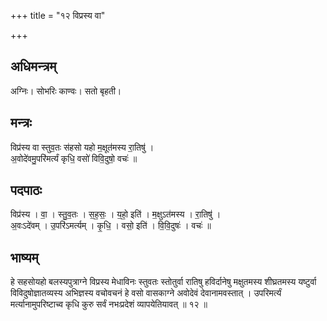 +++
title = "१२ विप्रस्य वा"

+++
## अधिमन्त्रम्
अग्निः। सोभरिः काण्वः। सतो बृहती।

## मन्त्रः
विप्र॑स्य वा स्तुव॒तः स॑हसो यहो म॒क्षूत॑मस्य रा॒तिषु॑ ।  
अ॒वोदे॑वमु॒परि॑मर्त्यं कृधि॒ वसो॑ विवि॒दुषो॒ वचः॑ ॥

## पदपाठः
विप्र॑स्य । वा॒ । स्तु॒व॒तः । स॒ह॒सः॒ । य॒हो॒ इति॑ । म॒क्षुऽत॑मस्य । रा॒तिषु॑ ।  
अ॒वःऽदे॑वम् । उ॒परि॑ऽमर्त्यम् । कृ॒धि॒ । वसो॒ इति॑ । वि॒वि॒दुषः॑ । वचः॑ ॥

## भाष्यम्
हे सहसोयहो बलस्यपुत्राग्ने विप्रस्य मेधाविनः स्तुवतः स्तोतुर्वा रातिषु हविर्दानेषु मक्षुतमस्य शीघ्रतमस्य यष्टुर्वा विविदुषोज्ञातव्यस्य अभिज्ञस्य वचोवचनं हे वसो वासकाग्ने अवोदेवं देवानामवस्तात् । उपरिमर्त्यं मर्त्यानामुपरिष्टाच्व कृधि कुरु सर्वं नभःप्रदेशं व्यापयेतियावत् ॥ १२ ॥